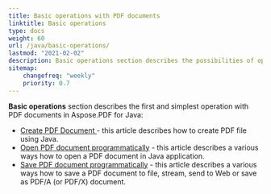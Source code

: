 ```yaml
---
title: Basic operations with PDF documents
linktitle: Basic operations
type: docs
weight: 60
url: /java/basic-operations/
lastmod: "2021-02-02"
description: Basic operations section describes the possibilities of opening and saving PDF documents using the Aspose.PDF library.
sitemap:
    changefreq: "weekly"
    priority: 0.7
---
```


**Basic operations** section describes the first and simplest operation with PDF documents in Aspose.PDF for Java:

- [Create PDF Document ](/pdf/java/create-document/) - this article describes how to create PDF file using Java.
- [Open PDF document programmatically](/pdf/java/open-pdf-document/) - this article describes a various ways how to open a PDF document in Java application.
- [Save PDF document programmatically](/pdf/java/save-pdf-document/) - this article describes a various ways how to save a PDF document to file, stream, send to Web or save as PDF/A (or PDF/X) document.
